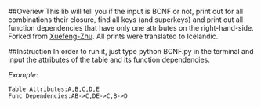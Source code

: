 ##Overiew 
This lib will tell you if the input is BCNF or not, print out for all combinations their closure, find all keys (and superkeys) and print out all function dependencies that have only one attributes on the right-hand-side. Forked from [Xuefeng-Zhu](https://github.com/Xuefeng-Zhu/bcnf). All prints were translated to Icelandic. 

##Instruction 
In order to run it, just type python BCNF.py in the terminal and input the attributes of the table and its function dependencies.

*Example*:

	Table Attributes:A,B,C,D,E
	Func Dependencies:AB->C,DE->C,B->D